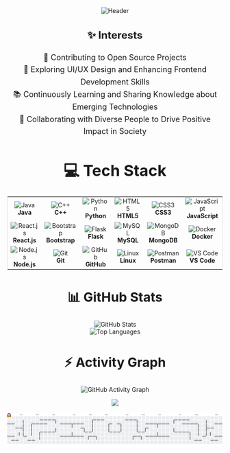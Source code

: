 <div align="center">
  <img src="https://github.com/HackStyx/HackStyx/assets/137396151/30c3a1b9-b750-4a6c-bd55-0144e85f60f0" alt="Header" />
</div>



<div align="center">
  <h3 style="font-size: 24px;">✨ Interests</h3>
  <p style="font-size: 18px; line-height: 1.6; text-align: center;">
    🌱 Contributing to Open Source Projects <br>
    🎨 Exploring UI/UX Design and Enhancing Frontend Development Skills <br>
    📚 Continuously Learning and Sharing Knowledge about Emerging Technologies <br>
    🤝 Collaborating with Diverse People to Drive Positive Impact in Society
  </p>
</div>






###

<h1 align="center" style="font-size: 36px;">💻 Tech Stack</h1>

<div align="center">
  <table style="border-collapse: collapse; border: 1px solid #ddd;">
    <tr>
      <td align="center" width="100">
        <img src="https://cdn.jsdelivr.net/gh/devicons/devicon/icons/java/java-original.svg" width="50" height="50" alt="Java" />
        <br><b>Java</b>
      </td>
      <td align="center" width="100">
        <img src="https://cdn.jsdelivr.net/gh/devicons/devicon/icons/cplusplus/cplusplus-original.svg" width="50" height="50" alt="C++" />
        <br><b>C++</b>
      </td>
      <td align="center" width="100">
        <img src="https://cdn.jsdelivr.net/gh/devicons/devicon/icons/python/python-original.svg" width="50" height="50" alt="Python" />
        <br><b>Python</b>
      </td>
      <td align="center" width="100">
        <img src="https://cdn.jsdelivr.net/gh/devicons/devicon/icons/html5/html5-original.svg" width="50" height="50" alt="HTML5" />
        <br><b>HTML5</b>
      </td>
      <td align="center" width="100">
        <img src="https://cdn.jsdelivr.net/gh/devicons/devicon/icons/css3/css3-original.svg" width="50" height="50" alt="CSS3" />
        <br><b>CSS3</b>
      </td>
      <td align="center" width="100">
        <img src="https://cdn.jsdelivr.net/gh/devicons/devicon/icons/javascript/javascript-original.svg" width="50" height="50" alt="JavaScript" />
        <br><b>JavaScript</b>
      </td>
    </tr>
    <tr>
      <td align="center" width="100">
        <img src="https://cdn.jsdelivr.net/gh/devicons/devicon/icons/react/react-original.svg" width="50" height="50" alt="React.js" />
        <br><b>React.js</b>
      </td>
      <td align="center" width="100">
        <img src="https://cdn.jsdelivr.net/gh/devicons/devicon/icons/bootstrap/bootstrap-original.svg" width="50" height="50" alt="Bootstrap" />
        <br><b>Bootstrap</b>
      </td>
      <td align="center" width="100">
        <img src="https://cdn.jsdelivr.net/gh/devicons/devicon/icons/flask/flask-original.svg" width="50" height="50" alt="Flask" />
        <br><b>Flask</b>
      </td>
      <td align="center" width="100">
        <img src="https://cdn.jsdelivr.net/gh/devicons/devicon/icons/mysql/mysql-original.svg" width="50" height="50" alt="MySQL" />
        <br><b>MySQL</b>
      </td>
      <td align="center" width="100">
        <img src="https://cdn.jsdelivr.net/gh/devicons/devicon/icons/mongodb/mongodb-original.svg" width="50" height="50" alt="MongoDB" />
        <br><b>MongoDB</b>
      </td>
      <td align="center" width="100">
        <img src="https://cdn.jsdelivr.net/gh/devicons/devicon/icons/docker/docker-original.svg" width="50" height="50" alt="Docker" />
        <br><b>Docker</b>
      </td>
    </tr>
    <tr>
      <td align="center" width="100">
        <img src="https://cdn.jsdelivr.net/gh/devicons/devicon/icons/nodejs/nodejs-original.svg" width="50" height="50" alt="Node.js" />
        <br><b>Node.js</b>
      </td>
      <td align="center" width="100">
        <img src="https://cdn.jsdelivr.net/gh/devicons/devicon/icons/git/git-original.svg" width="50" height="50" alt="Git" />
        <br><b>Git</b>
      </td>
      <td align="center" width="100">
        <img src="https://cdn.jsdelivr.net/gh/devicons/devicon/icons/github/github-original.svg" width="50" height="50" alt="GitHub" />
        <br><b>GitHub</b>
      </td>
      <td align="center" width="100">
        <img src="https://cdn.jsdelivr.net/gh/devicons/devicon/icons/linux/linux-original.svg" width="50" height="50" alt="Linux" />
        <br><b>Linux</b>
      </td>
      <td align="center" width="100">
        <img src="https://www.vectorlogo.zone/logos/getpostman/getpostman-icon.svg" width="50" height="50" alt="Postman" />
        <br><b>Postman</b>
      </td>
      <td align="center" width="100">
        <img src="https://cdn.jsdelivr.net/gh/devicons/devicon/icons/vscode/vscode-original.svg" width="50" height="50" alt="VS Code" />
        <br><b>VS Code</b>
      </td>
    </tr>
  </table>
</div>



<h2 align="center" style="font-size: 30px;">📊 GitHub Stats</h2>
<p align="center">
  <img src="https://github-readme-stats.vercel.app/api?username=HackStyx&show_icons=true&theme=radical" alt="GitHub Stats" />
<br>
  <img src="https://github-readme-stats.vercel.app/api/top-langs/?username=HackStyx&layout=compact&theme=radical" alt="Top Languages" />
</p>


<h2 align="center" style="font-size: 30px;">⚡ Activity Graph</h2>
<p align="center">
  <img src="https://github-readme-activity-graph.vercel.app/graph?username=HackStyx&theme=tokyo-night&hide_border=true" alt="GitHub Activity Graph" />
</p>

<p align="center">
	<img src="https://raw.githubusercontent.com/catppuccin/catppuccin/main/assets/footers/gray0_ctp_on_line.svg?sanitize=true" />
</p>

<picture>
  <source media="(prefers-color-scheme: dark)" srcset="https://raw.githubusercontent.com/hackstyx/hackstyx/output/pacman-contribution-graph-dark.svg">
  <source media="(prefers-color-scheme: light)" srcset="https://raw.githubusercontent.com/hackstyx/hackstyx/output/pacman-contribution-graph.svg">
  <img alt="pacman contribution graph" src="https://raw.githubusercontent.com/hackstyx/hackstyx/output/pacman-contribution-graph.svg">
</picture>

###

